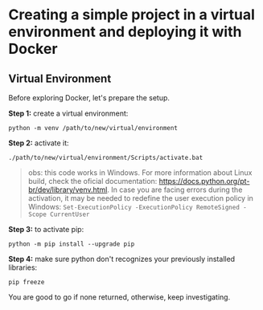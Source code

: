 # Creating a simple project in a virtual environment and deploying it with Docker

## Virtual Environment

Before exploring Docker, let's prepare the setup.

**Step 1:** create a virtual environment:

    python -m venv /path/to/new/virtual/environment

**Step 2:** activate it:

    ./path/to/new/virtual/environment/Scripts/activate.bat

> obs: this code works in Windows. For more information about Linux build, check the oficial documentation: https://docs.python.org/pt-br/dev/library/venv.html. In case you are facing errors during the activation, it may be needed to redefine the user execution policy in Windows: `Set-ExecutionPolicy -ExecutionPolicy RemoteSigned -Scope CurrentUser` 

**Step 3:** to activate pip:

    python -m pip install --upgrade pip

**Step 4:** make sure python don't recognizes your previously installed libraries:

    pip freeze

You are good to go if none returned, otherwise, keep investigating.
 

